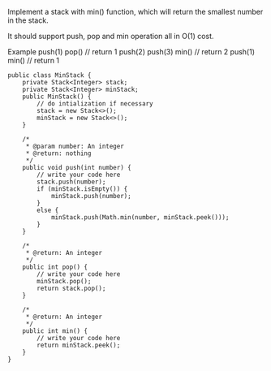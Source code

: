 Implement a stack with min() function, which will return the smallest number in the stack.

It should support push, pop and min operation all in O(1) cost.

Example
push(1)
pop()   // return 1
push(2)
push(3)
min()   // return 2
push(1)
min()   // return 1

    public class MinStack {
        private Stack<Integer> stack;
        private Stack<Integer> minStack;
        public MinStack() {
            // do intialization if necessary
            stack = new Stack<>();
            minStack = new Stack<>();
        }

        /*
         * @param number: An integer
         * @return: nothing
         */
        public void push(int number) {
            // write your code here
            stack.push(number);
            if (minStack.isEmpty()) {
                minStack.push(number);
            }
            else {
                minStack.push(Math.min(number, minStack.peek()));
            }
        }

        /*
         * @return: An integer
         */
        public int pop() {
            // write your code here
            minStack.pop();
            return stack.pop();
        }

        /*
         * @return: An integer
         */
        public int min() {
            // write your code here
            return minStack.peek();
        }
    }
